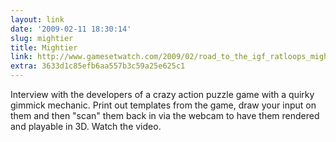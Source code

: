 ```yaml
---
layout: link
date: '2009-02-11 18:30:14'
slug: mightier
title: Mightier
link: http://www.gamesetwatch.com/2009/02/road_to_the_igf_ratloops_might.php
extra: 3633d1c85efb6aa557b3c59a25e625c1
---
```


Interview with the developers of a crazy action puzzle game with a quirky gimmick mechanic. Print out templates from the game, draw your input on them and then "scan" them back in via the webcam to have them rendered and playable in 3D. Watch the video.
